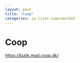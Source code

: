```yaml
---
layout: post
title: "Coop"
categories: ja-liste supermarked
---
```


# Coop

https://butik.mad.coop.dk/
